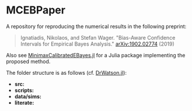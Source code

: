 # MCEBPaper

A repository for reproducing the numerical results in the following preprint:

  >Ignatiadis, Nikolaos, and Stefan Wager. "Bias-Aware Confidence Intervals for Empirical Bayes Analysis." [arXiv:1902.02774](https://arxiv.org/abs/1902.02774) (2019)

Also see [MinimaxCalibratedEBayes.jl](https://travis-ci.com/github/nignatiadis/MinimaxCalibratedEBayes.jl) for a Julia package implementing the proposed method. 

The folder structure is as follows (cf. [DrWatson.jl](https://github.com/JuliaDynamics/DrWatson.jl)):

* **src:**
* **scripts:**
* **data/sims:** 
* **literate:**


